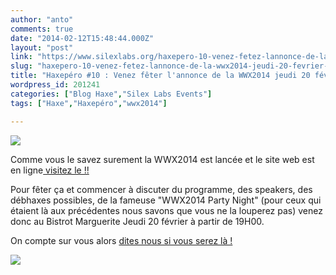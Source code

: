 ```yaml
---
author: "anto"
comments: true
date: "2014-02-12T15:48:44.000Z"
layout: "post"
link: "https://www.silexlabs.org/haxepero-10-venez-fetez-lannonce-de-la-wwx2014-jeudi-20-fevrier-au-qg-marguerite/"
slug: "haxepero-10-venez-fetez-lannonce-de-la-wwx2014-jeudi-20-fevrier-au-qg-marguerite"
title: "Haxepéro #10 : Venez fêter l'annonce de la WWX2014 jeudi 20 février au QG Marguerite"
wordpress_id: 201241
categories: ["Blog Haxe","Silex Labs Events"]
tags: ["Haxe","Haxepéro","wwx2014"]

---
```

![](https://www.silexlabs.org/wp-content/uploads/2014/02/haxepero-10-fev2014-bandeau-687x172.png)

Comme vous le savez surement la WWX2014 est lancée et le site web est en ligne[ visitez le !!](http://wwx.silexlabs.org/2014/)

Pour fêter ça et commencer à discuter du programme, des speakers, des débhaxes possibles, de la fameuse "WWX2014 Party Night" (pour ceux qui étaient là aux précédentes nous savons que vous ne la louperez pas) venez donc au Bistrot Marguerite Jeudi 20 février à partir de 19H00.

On compte sur vous alors [dites nous si vous serez là !](https://plus.google.com/108940696681231990724/posts/RP4rwEJ8k1z)

![](https://www.silexlabs.org/wp-content/uploads/2014/02/haxepero-10-fev-2014-carre.png)

